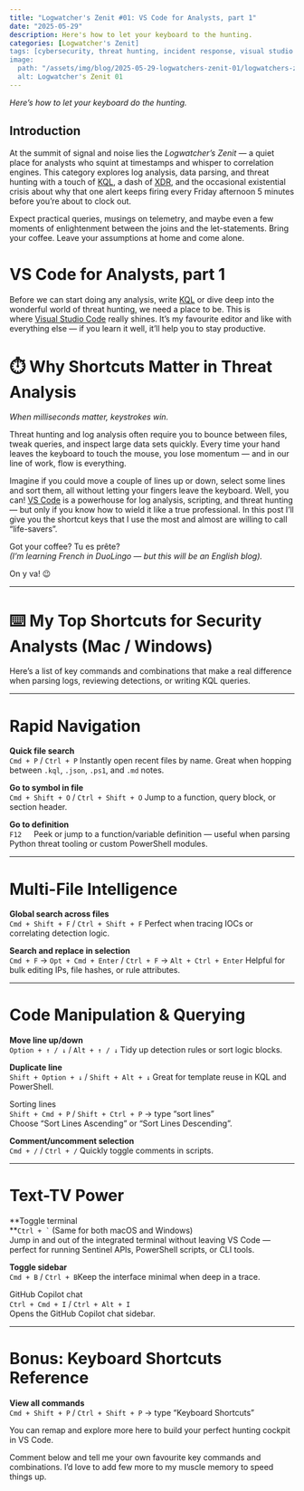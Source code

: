 ```yaml
---
title: "Logwatcher's Zenit #01: VS Code for Analysts, part 1"
date: "2025-05-29"
description: Here's how to let your keyboard to the hunting.
categories: [Logwatcher's Zenit]
tags: [cybersecurity, threat hunting, incident response, visual studio code, key commands]
image:
  path: "/assets/img/blog/2025-05-29-logwatchers-zenit-01/logwatchers-zenit-title-01.png"
  alt: Logwatcher's Zenit 01
---
```


_Here’s how to let your keyboard do the hunting._

## Introduction

At the summit of signal and noise lies the _Logwatcher’s Zenit_ — a quiet place for analysts who squint at timestamps and whisper to correlation engines. This category explores log analysis, data parsing, and threat hunting with a touch of [KQL](https://learn.microsoft.com/en-us/kusto/query/?view=microsoft-fabric&wt.mc_id=MVP_387063), a dash of [XDR](https://www.microsoft.com/sv-se/security/business/siem-and-xdr/microsoft-defender-xdr/?wt.mc_id=MVP_387063), and the occasional existential crisis about why that one alert keeps firing every Friday afternoon 5 minutes before you’re about to clock out.

Expect practical queries, musings on telemetry, and maybe even a few moments of enlightenment between the joins and the let-statements. Bring your coffee. Leave your assumptions at home and come alone.

# VS Code for Analysts, part 1

Before we can start doing any analysis, write [KQL](https://learn.microsoft.com/en-us/kusto/query/?view=microsoft-fabric&wt.mc_id=MVP_387063) or dive deep into the wonderful world of threat hunting, we need a place to be. This is where [Visual Studio Code](https://code.visualstudio.com/) really shines. It’s my favourite editor and like with everything else — if you learn it well, it’ll help you to stay productive.

# ⏱️ Why Shortcuts Matter in Threat Analysis

_When milliseconds matter, keystrokes win._

Threat hunting and log analysis often require you to bounce between files, tweak queries, and inspect large data sets quickly. Every time your hand leaves the keyboard to touch the mouse, you lose momentum — and in our line of work, flow is everything.

Imagine if you could move a couple of lines up or down, select some lines and sort them, all without letting your fingers leave the keyboard. Well, you can! [VS Code](https://code.visualstudio.com/) is a powerhouse for log analysis, scripting, and threat hunting — but only if you know how to wield it like a true professional. In this post I’ll give you the shortcut keys that I use the most and almost are willing to call “life-savers”.

Got your coffee? Tu es prête?  
_(I’m learning French in DuoLingo — but this will be an English blog)._

On y va! 😉

---
# ⌨️ My Top Shortcuts for Security Analysts (Mac / Windows)

Here’s a list of key commands and combinations that make a real difference when parsing logs, reviewing detections, or writing KQL queries.

---
# Rapid Navigation

**Quick file search**  
`Cmd + P` / `Ctrl + P` Instantly open recent files by name. Great when hopping between `.kql`, `.json`, `.ps1`, and `.md` notes.

**Go to symbol in file**  
`Cmd + Shift + O` / `Ctrl + Shift + O` Jump to a function, query block, or section header.

**Go to definition**  
`F12   `Peek or jump to a function/variable definition — useful when parsing Python threat tooling or custom PowerShell modules.

---
# Multi-File Intelligence

**Global search across files**  
`Cmd + Shift + F` / `Ctrl + Shift + F` Perfect when tracing IOCs or correlating detection logic.

**Search and replace in selection**  
`Cmd + F` → `Opt + Cmd + Enter` / `Ctrl + F` → `Alt + Ctrl + Enter` Helpful for bulk editing IPs, file hashes, or rule attributes.

---
# Code Manipulation & Querying

**Move line up/down**  
`Option + ↑ / ↓` / `Alt + ↑ / ↓` Tidy up detection rules or sort logic blocks.

**Duplicate line**  
`Shift + Option + ↓` / `Shift + Alt + ↓` Great for template reuse in KQL and PowerShell.

Sorting lines  
`Shift + Cmd + P` / `Shift + Ctrl + P` → type “sort lines”  
Choose “Sort Lines Ascending” or “Sort Lines Descending”.

**Comment/uncomment selection**  
`Cmd + /` / `Ctrl + /` Quickly toggle comments in scripts.

---
# Text-TV Power

**Toggle terminal  
**`` Ctrl + ` `` (Same for both macOS and Windows)  
Jump in and out of the integrated terminal without leaving VS Code — perfect for running Sentinel APIs, PowerShell scripts, or CLI tools.

**Toggle sidebar**  
`Cmd + B` / `Ctrl + B`Keep the interface minimal when deep in a trace.

GitHub Copilot chat  
`Ctrl + Cmd + I` / `Ctrl + Alt + I`  
Opens the GitHub Copilot chat sidebar.

---
# Bonus: Keyboard Shortcuts Reference

**View all commands**  
`Cmd + Shift + P` / `Ctrl + Shift + P` → type “Keyboard Shortcuts”

You can remap and explore more here to build your perfect hunting cockpit in VS Code.

Comment below and tell me your own favourite key commands and combinations. I’d love to add few more to my muscle memory to speed things up.
